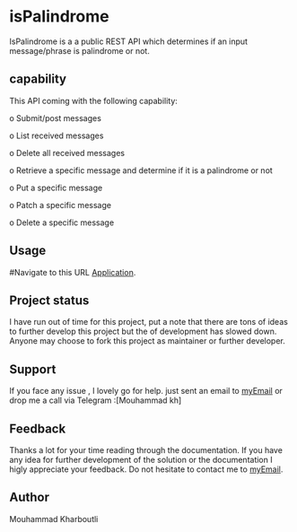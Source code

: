 # isPalindrome

IsPalindrome is a a public REST API which determines if an input message/phrase is palindrome or not.

## capability
This API coming with the following capability:

o Submit/post messages

o List received messages

o Delete all received messages


o Retrieve a specific message and determine if it is a palindrome or not

o Put a specific message

o Patch a specific message

o Delete a specific message



## Usage
#Navigate to this URL [Application](https://choosealicense.com/licenses).


## Project status
I have run out of time for this project, put a note that there are tons of ideas to further develop this project but the of development has slowed down. Anyone may choose to fork this project as maintainer or further developer. 

## Support
If you face any issue , I lovely go for help.
just sent an email to [myEmail](mailto:eng.mouhammad.kharboutli@gmail.com)
or drop me a call via Telegram :[Mouhammad kh]

## Feedback 
Thanks a lot for your time reading through the documentation. 
If you have any idea for further development of the solution or the documentation  I higly appreciate your feedback. 
Do not hesitate to contact me to [myEmail](mailto:eng.mouhammad.kharboutli@gmail.com).


## Author 
Mouhammad Kharboutli

